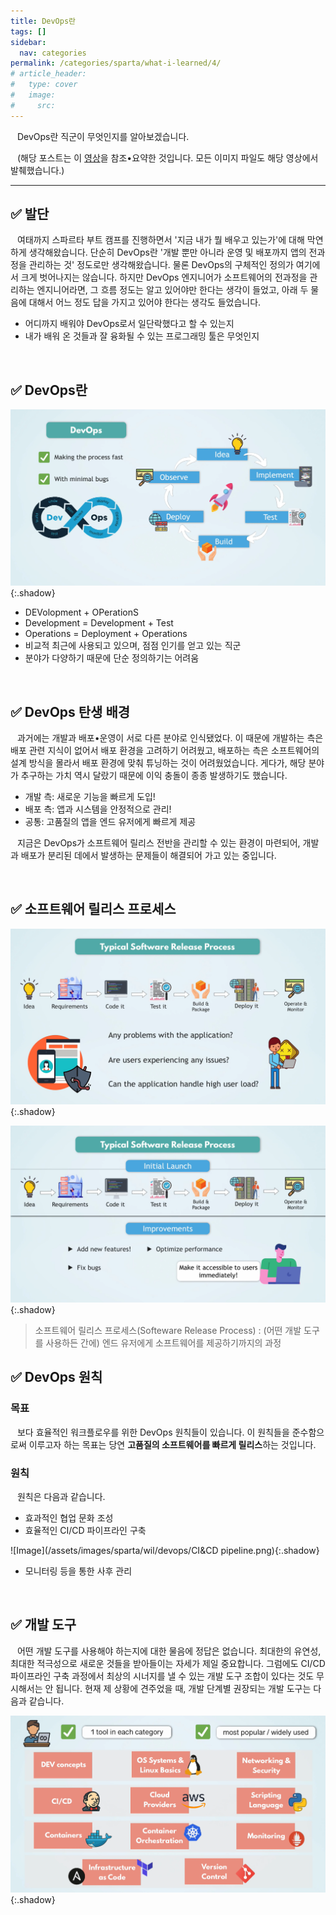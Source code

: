 ```yaml
---
title: DevOps란
tags: []
sidebar:
  nav: categories
permalink: /categories/sparta/what-i-learned/4/
# article_header:
#   type: cover
#   image:
#     src:
---
```


<div class="article__content" markdown="1">

&ensp; DevOps란 직군이 무엇인지를 알아보겠습니다.

&ensp; (해당 포스트는 이 [영상](https://www.youtube.com/watch?v=0yWAtQ6wYNM&list=PLy7NrYWoggjwV7qC4kmgbgtFBsqkrsefG)을 참조•요약한 것입니다. 모든 이미지 파일도 해당 영상에서 발췌했습니다.)

---

## ✅ 발단

&ensp; 여태까지 스파르타 부트 캠프를 진행하면서 '지금 내가 뭘 배우고 있는가'에 대해 막연하게 생각해왔습니다. 단순히 DevOps란 '개발 뿐만 아니라 운영 및 배포까지 앱의 전과정을 관리하는 것' 정도로만 생각해왔습니다. 물론 DevOps의 구체적인 정의가 여기에서 크게 벗어나지는 않습니다. 하지만 DevOps 엔지니어가 소프트웨어의 전과정을 관리하는 엔지니어라면, 그 흐름 정도는 알고 있어야만 한다는 생각이 들었고, 아래 두 물음에 대해서 어느 정도 답을 가지고 있어야 한다는 생각도 들었습니다.

- 어디까지 배워야 DevOps로서 일단락했다고 할 수 있는지
- 내가 배워 온 것들과 잘 융화될 수 있는 프로그래밍 툴은 무엇인지

<br/>

## ✅ DevOps란

![Image](/assets/images/sparta/wil/devops/devops_diagram.png){:.shadow}

- DEVolopment + OPerationS
- Development = Development + Test
- Operations = Deployment + Operations
- 비교적 최근에 사용되고 있으며, 점점 인기를 얻고 있는 직군
- 분야가 다양하기 때문에 단순 정의하기는 어려움

<br/>

## ✅ DevOps 탄생 배경

&ensp; 과거에는 개발과 배포•운영이 서로 다른 분야로 인식됐었다. 이 때문에 개발하는 측은 배포 관련 지식이 없어서 배포 환경을 고려하기 어려웠고, 배포하는 측은 소프트웨어의 설계 방식을 몰라서 배포 환경에 맞춰 튜닝하는 것이 어려웠었습니다. 게다가, 해당 분야가 추구하는 가치 역시 달랐기 때문에 이익 충돌이 종종 발생하기도 했습니다.

- 개발 측: 새로운 기능을 빠르게 도입!
- 배포 측: 앱과 시스템을 안정적으로 관리!
- 공통: 고품질의 앱을 엔드 유저에게 빠르게 제공

&ensp; 지금은 DevOps가 소프트웨어 릴리스 전반을 관리할 수 있는 환경이 마련되어, 개발과 배포가 분리된 데에서 발생하는 문제들이 해결되어 가고 있는 중입니다.

<br/>

## ✅ 소프트웨어 릴리스 프로세스

![Image](/assets/images/sparta/wil/devops/typical-software-release-process-1.png){:.shadow}

![Image](/assets/images/sparta/wil/devops/typical-software-release-process-2.png){:.shadow}

> 소프트웨어 릴리스 프로세스(Softeware Release Process) : (어떤 개발 도구를 사용하든 간에) 엔드 유저에게 소프트웨어를 제공하기까지의 과정

## ✅ DevOps 원칙

### 목표

&ensp; 보다 효율적인 워크플로우를 위한 DevOps 원칙들이 있습니다. 이 원칙들을 준수함으로써 이루고자 하는 목표는 당연 **고품질의 소프트웨어를 빠르게 릴리스**하는 것입니다.

### 원칙

&ensp; 원칙은 다음과 같습니다.

- 효과적인 협업 문화 조성
- 효율적인 CI/CD 파이프라인 구축

![Image](/assets/images/sparta/wil/devops/CI&CD pipeline.png){:.shadow}

- 모니터링 등을 통한 사후 관리

<br/>

## ✅ 개발 도구

&ensp; 어떤 개발 도구를 사용해야 하는지에 대한 물음에 정답은 없습니다. 최대한의 유연성, 최대한 적극성으로 새로운 것들을 받아들이는 자세가 제일 중요합니다. 그럼에도 CI/CD 파이프라인 구축 과정에서 최상의 시너지를 낼 수 있는 개발 도구 조합이 있다는 것도 무시해서는 안 됩니다. 현재 제 상황에 견주었을 때, 개발 단계별 권장되는 개발 도구는 다음과 같습니다.

![Image](/assets/images/sparta/wil/devops/which-tool.png){:.shadow}

<br/>

</div>
